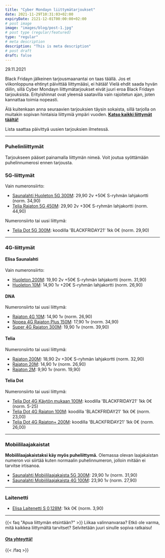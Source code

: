 ```yaml
---
title: "Cyber Mondayn liittymätarjoukset"
date: 2021-11-29T10:31:03+02:00
expiryDate: 2121-12-01T00:00:00+02:00
# post image
image: "images/blog/post-1.jpg"
# post type (regular/featured)
type: "regular"
# meta description
description: "This is meta description"
# post draft
draft: false
---
```


29.11.2021

Black Fridayn jälkeinen tarjousmaanantai on taas täällä. Jos et viikonloppuna ehtinyt päivittää liittymääsi, ei hätää! Vielä ehdit saada hyvän diilin, sillä Cyber Mondayn liittymätarjoukset eivät juuri eroa Black Fridayn tarjouksista. Erityishinnat ovat yleensä saatavilla vain rajoitetun ajan, joten kannattaa toimia nopeasti.

Älä kuitenkaan anna seuraavien tarjouksien täysin sokaista, sillä tarjolla on muitakin sopivan hintaisia liittymiä ympäri vuoden. **[Katso kaikki liittymät täältä!](/liittymat/puhelin)**

Lista saattaa päivittyä uusien tarjouksien ilmetessä.

<hr>

### Puhelinliittymät

Tarjoukseen pääset painamalla liittymän nimeä. Voit joutua syöttämään puhelinnumerosi ennen tarjousta.

### 5G-liittymät

Vain numeronsiirto:
* [Saunalahti Huoleton 5G 300M][EP5]: 29,90 2v +50€ S-ryhmän lahjakortti (norm. 34,90)
* [Telia Rajaton 5G 450M][TP5]: 29,90 2v +30€ S-ryhmän lahjakortti (norm. 44,90)

Numeronsiirto tai uusi liittymä:
* [Telia Dot 5G 300M][TD]: koodilla 'BLACKFRIDAY21' 1kk 0€ (norm. 29,90)

<hr>

### 4G-liittymät

#### Elisa Saunalahti

Vain numeronsiirto:
* [Huoleton 200M][EP4]: 19,90 2v +50€ S-ryhmän lahjakortti (norm. 31,90)
* [Huoleton 10M][EP4]: 14,90 1v +20€ S-ryhmän lahjakortti (norm. 26,90)

#### DNA

Numeronsiirto tai uusi liittymä:
* [Rajaton 4G 10M][DP4]: 14,90 1v (norm. 26,90)
* [Nopea 4G Rajaton Plus 150M][DP4]: 17,90 1v (norm. 34,90)
* [Super 4G Rajaton 300M][DP4]: 19,90 1v (norm. 39,90)

#### Telia

Numeronsiirto tai uusi liittymä:
* [Rajaton 200M][TP4]: 18,90 2v +30€ S-ryhmän lahjakortti (norm. 32,90)
* [Rajaton 20M][TP4]: 14,90 1v (norm. 26,90)
* [Rajaton 2M][TP4]: 9,90 1v (norm. 19,90)

#### Telia Dot

Numeronsiirto tai uusi liittymä:
* [Telia Dot 4G Käytön mukaan 100M][TD]: koodilla 'BLACKFRIDAY21' 1kk 0€ (norm. 5-25)
* [Telia Dot 4G Rajaton 100M][TD]: koodilla 'BLACKFRIDAY21' 1kk 0€ (norm. 23,00)
* [Telia Dot 4G Rajaton+ 200M][TD]: koodilla 'BLACKFRIDAY21' 1kk 0€ (norm. 26,00)

[EP5]: https://www.elisa.fi/kauppa/erikoistarjous
[TP5]: https://www.telia.fi/kampanjat/liittymat/huippudiili
[EM5]: https://www.elisa.fi/kauppa/tarjoukset
[EP4]: https://www.elisa.fi/kauppa/erikoistarjous
[DP4]: https://www.dna.fi/sinunhintasi
[TP4]: https://www.telia.fi/kampanjat/liittymat/huippudiili
[TD]: https://www.telia.fi/dot

<hr>

### Mobiililaajakaistat

**Mobiililaajakaistaksi käy myös puheliittymä.** Olemassa olevan laajakaistan numeron voi siirtää kuten normaalin puhelinnumeron, jolloin mitään ei tarvitse irtisanoa.

* [Saunalahti Mobiililaajakaista 5G 300M][EM]: 29,90 1v (norm. 31,90)
* [Saunalahti Mobiililaajakaista 4G 100M][EM]: 23,90 1v (norm. 27,90)

[EM]: https://www.elisa.fi/kauppa/tarjoukset

<hr>

### Laitenetti

* [Elisa Laitenetti S 0,128M][EM]: 1kk 0€ (norm. 3,90)

<hr>

{{< faq "Apua liittymän etsintään?" >}}
Liikaa valinnanvaraa? Etkö ole varma, mitä kaikkea liittymältä tarvitset? Selvitetään juuri sinulle sopiva ratkaisu!

#### [Ota yhteyttä!](../../ota-yhteytta)
{{< /faq >}}